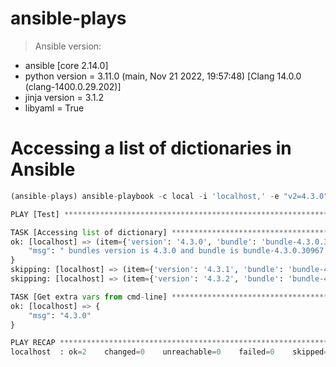 # ansible-plays



> Ansible version:
-  ansible [core 2.14.0]
-  python version = 3.11.0 (main, Nov 21 2022, 19:57:48) [Clang 14.0.0 (clang-1400.0.29.202)]
-  jinja version = 3.1.2
-  libyaml = True


# Accessing a list of dictionaries in Ansible 

```python
(ansible-plays) ansible-playbook -c local -i 'localhost,' -e "v2=4.3.0" test.yml

PLAY [Test] *************************************************************************************

TASK [Accessing list of dictionary] *************************************************************
ok: [localhost] => (item={'version': '4.3.0', 'bundle': 'bundle-4.3.0.30967.tar.gz'}) => {
    "msg": " bundles version is 4.3.0 and bundle is bundle-4.3.0.30967.tar.gz"
}
skipping: [localhost] => (item={'version': '4.3.1', 'bundle': 'bundle-4.3.1.69410.tar.gz'})
skipping: [localhost] => (item={'version': '4.3.2', 'bundle': 'bundle-4.3.2.56823.tar.gz'})

TASK [Get extra vars from cmd-line] **************************************************************
ok: [localhost] => {
    "msg": "4.3.0"
}

PLAY RECAP ***************************************************************************************
localhost  : ok=2    changed=0    unreachable=0    failed=0    skipped=0    rescued=0    ignored=0
```
